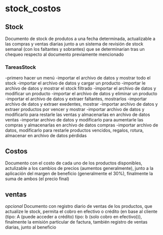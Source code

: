 # stock_costos
## Stock

Documento de stock de produtos a una fecha determinada, actualizable a las compras y ventas diarias
junto a un sistema de revisión de stock semanal (con los faltantes y sobrantes)
que se determinarian tras un chequeo respecto al documento previamente mencionado

### TareasStock

-primero hacer un menú
-importar el archivo de datos y mostrar todo el stock
-importar el archivo de datos y cargar un producto
-importar le archivo de datos y mostrar el stock filtrado
-importar el archivo de datos y modificar un producto
-importar el archivo de datos y eliminar un producto
-importar el archivo de datos y extraer faltantes, mostrarlos
-importar archivo de datos y extraer exedentes, mostrar
-importar archivo de datos y extraer productos por vencer y mostrar
-importar archivo de datos y modificarlo para restarle las ventas y almacenarlas en archivo de datos ventas
-importar archivo de datos y modificarlo para aumentarle las compras y almacenarlas en archivo de datos compras
-importar archivo de datos, modificarlo para restarle productos vencidos, regalos, rotura, almacenar en archivo de datos pérdidas

## Costos

Documento con el costo de cada uno de los productos disponibles, actulizable a los cambios
de precios (aumentos generalmente), junto a la aplicación del margen de beneficio 
(generalmente el 30%), finalmente la suma de ambos (el precio final)

## ventas
*opcional*
Documento con registro diario de ventas de los productos, que actualize le stock,
permita el cobro en efectivo o crédito (en base al cliente (tipo: A (puede acceder a crédito)
tipo: b (solo cobro en efectivo))), finalmente la emisión particular de factura, también registro
de ventas diarias, junto al beneficio


